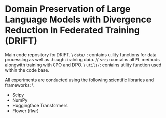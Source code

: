 # Domain Preservation of Large Language Models with Divergence Reduction In Federated Training (DRIFT)
Main code repository for DRIFT. \\
`data/` : contains utility functions for data processing as well as thought training data. //
`src/`: contains all FL methods alongwith training with CPO and DPO. \\
`utils/`: contains utility function used within the code base.

All experiments are conducted using the following scientific libraries and frameworks: \\
- Scipy
- NumPy
- Huggingface Transformers
- Flower (flwr)
